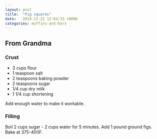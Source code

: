 ```yaml
---
layout: post
title:  "Fig squares"
date:   2019-12-22 12:04:33 +0000
categories: muffins-and-bars
---
```


## From Grandma
### Crust
* 3 cups flour
* 1 teaspoon salt
* 2 teaspoons baking powder
* 2 teaspoons sugar
* 1/4 cup dry milk
* 1 1/4 cup shortening


Add enough water to make it workable.


### Filling

Boil 2 cups sugar - 2 cups water for 5 minutes. Add 1 pound ground figs. Bake at 375-400F.
